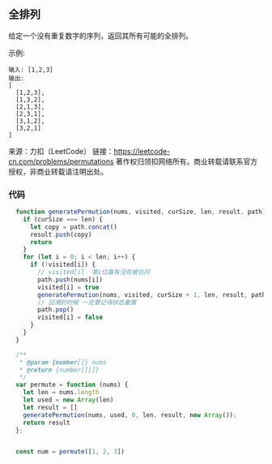 ## 全排列

给定一个没有重复数字的序列，返回其所有可能的全排列。

示例:
```
输入: [1,2,3]
输出:
[
  [1,2,3],
  [1,3,2],
  [2,1,3],
  [2,3,1],
  [3,1,2],
  [3,2,1]
]
```


来源：力扣（LeetCode）
链接：https://leetcode-cn.com/problems/permutations
著作权归领扣网络所有。商业转载请联系官方授权，非商业转载请注明出处。




### 代码

```js
  function generatePermution(nums, visited, curSize, len, result, path) {
    if (curSize === len) {
      let copy = path.concat()
      result.push(copy)
      return
    }
    for (let i = 0; i < len; i++) {
      if (!visited[i]) {
        // visited[i]  第i位置有没有被访问
        path.push(nums[i])
        visited[i] = true
        generatePermution(nums, visited, curSize + 1, len, result, path);
        // 回溯的时候 一定要记得状态重置
        path.pop()
        visited[i] = false
      }
    }
  }

  /**
   * @param {number[]} nums
   * @return {number[][]}
   */
  var permute = function (nums) {
    let len = nums.length
    let used = new Array(len)
    let result = []
    generatePermution(nums, used, 0, len, result, new Array());
    return result
  };


  const num = permute([1, 2, 3])
```